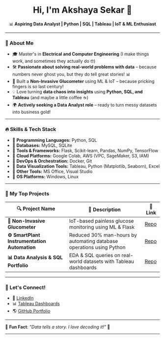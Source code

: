<h1 align="center">Hi, I'm Akshaya Sekar 👋</h1>

<p align="center">
  📊 <b>Aspiring Data Analyst | Python | SQL | Tableau | IoT & ML Enthusiast</b>  
</p>

---

### 🌟 About Me  
- 🎓 Master's in **Electrical and Computer Engineering** (I make things work, and sometimes they actually do 🤓)  
- 🛠 **Passionate about solving real-world problems with data** – because numbers never ghost you, but they do tell great stories! 📊  
- 🚀 Built a **Non-Invasive Glucometer** using ML & IoT – because pricking fingers is so last century!  
- 💡 Love turning **data chaos into insights** using **Python, SQL, and Tableau** (and maybe a little coffee ☕)  
- 🌍 **Actively seeking a Data Analyst role** – ready to turn messy datasets into business gold!   

---

### 🔥 Skills & Tech Stack  
- 📌 **Programming Languages:** Python, SQL  
- 📌 **Databases:** MySQL, SQLite  
- 📌 **Tools & Frameworks:** Flask, Scikit-learn, Pandas, NumPy, TensorFlow  
- 📌 **Cloud Platforms:** Google Colab, AWS (VPC, SageMaker, S3, IAM)  
- 📌 **DevOps & Orchestration:** Docker, Git  
- 📌 **Data Visualization Tools:** Tableau, Python (Matplotlib, Seaborn), Excel  
- 📌 **Other Tools:** MS Office, Visual Studio  
- 📌 **OS Platforms:** Windows, Linux  

---

### 📂 **My Top Projects**
| 🔍 Project Name | 🚀 Description | 🔗 Link |
|---------------|-------------|---------|
| **📡 Non-Invasive Glucometer** | IoT-based painless glucose monitoring using ML & Flask | [Repo](https://github.com/Achuengg/Non-invasive-Glucometer.git) |
| **⚙️ SmartPlant Instrumentation Automation** | Reduced 30% man-hours by automating database operations using Python | [Repo](https://github.com/Achuengg/Smart-Plant-Nursery-Ambience-Maintenance--Tiva-TM4C123GH6PM.git) |
| **📊 Data Analysis & SQL Portfolio** | EDA & SQL queries on real-world datasets with Tableau dashboards | [Repo](https://github.com/Achuengg?tab=repositories) |

---


### 🎯 **Let's Connect!**
- 🔗 [LinkedIn](https://www.linkedin.com/in/akshaya-sekar-54302967)  
- 📊 [Tableau Dashboards](https://public.tableau.com/app/profile/akshaya.sekar/vizzes)
- 🌎 [GitHub Portfolio](https://github.com/Achuengg?tab=repositories)  

---

🌟 **Fun Fact**: *"Data tells a story. I love decoding it!"* 🚀  

---


